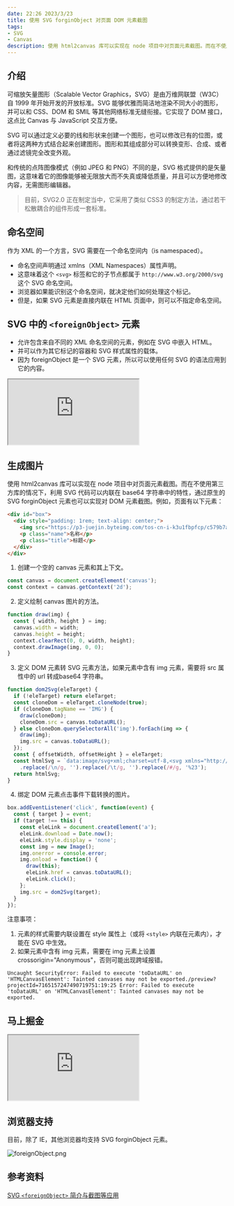 ```yaml
---
date: 22:26 2023/3/23
title: 使用 SVG forginObject 对页面 DOM 元素截图
tags:
- SVG
- Canvas
description: 使用 html2canvas 库可以实现在 node 项目中对页面元素截图。而在不使用第三方库的情况下，利用 SVG 代码可以内联在 base64 字符串中的特性，通过原生的 SVG forginObject 元素也可以实现对 DOM 元素截图。
---
```

## 介绍
可缩放矢量图形（Scalable Vector Graphics，SVG）是由万维网联盟（W3C）自 1999 年开始开发的开放标准。SVG 能够优雅而简洁地渲染不同大小的图形，并可以和 CSS、DOM 和 SMIL 等其他网络标准无缝衔接。它实现了 DOM 接口，这点比 Canvas 与 JavaScript 交互方便。

SVG 可以通过定义必要的线和形状来创建一个图形，也可以修改已有的位图，或者将这两种方式结合起来创建图形。图形和其组成部分可以转换变形、合成、或者通过滤镜完全改变外观。

和传统的点阵图像模式（例如 JPEG 和 PNG）不同的是，SVG 格式提供的是矢量图，这意味着它的图像能够被无限放大而不失真或降低质量，并且可以方便地修改内容，无需图形编辑器。

> 目前，SVG2.0 正在制定当中，它采用了类似 CSS3 的制定方法，通过若干松散耦合的组件形成一套标准。

## 命名空间
作为 XML 的一个方言，SVG 需要在一个命名空间内（is namespaced）。
- 命名空间声明通过 xmlns（XML Namespaces）属性声明。
- 这意味着这个 `<svg>` 标签和它的子节点都属于 `http://www.w3.org/2000/svg` 这个 SVG 命名空间。
- 浏览器如果能识别这个命名空间，就决定他们如何处理这个标记。
- 但是，如果 SVG 元素是直接内联在 HTML 页面中，则可以不指定命名空间。

## SVG 中的 `<foreignObject>` 元素
- 允许包含来自不同的 XML 命名空间的元素，例如在 SVG 中嵌入 HTML。
- 并可以作为其它标记的容器和 SVG 样式属性的载体。
- 因为 foreignObject 是一个 SVG 元素，所以可以使用任何 SVG 的语法应用到它的内容。

<iframe src="https://code.juejin.cn/pen/7165417827774496806"></iframe>

## 生成图片
使用 html2canvas 库可以实现在 node 项目中对页面元素截图。而在不使用第三方库的情况下，利用 SVG 代码可以内联在 base64 字符串中的特性，通过原生的 SVG forginObject 元素也可以实现对 DOM 元素截图。例如，页面有以下元素：
```html
<div id="box">
  <div style="padding: 1rem; text-align: center;">
    <img src="https://p3-juejin.byteimg.com/tos-cn-i-k3u1fbpfcp/c579b7ac874849dd89b7a9792f6b9412~tplv-k3u1fbpfcp-watermark.image?" crossorigin="Anonymous">
    <p class="name">名称</p>
    <p class="title">标题</p>
  </div>
</div>
```
1. 创建一个空的 canvas  元素和其上下文。
```js
const canvas = document.createElement('canvas');
const context = canvas.getContext('2d');
```
2. 定义绘制 canvas 图片的方法。
```js
function draw(img) {
  const { width, height } = img;
  canvas.width = width;
  canvas.height = height;
  context.clearRect(0, 0, width, height);
  context.drawImage(img, 0, 0);
}
```
3. 定义 DOM 元素转 SVG 元素方法，如果元素中含有 img 元素，需要将 src 属性中的 url 转成base64 字符串。
```js
function dom2Svg(eleTarget) {
  if (!eleTarget) return eleTarget;
  const cloneDom = eleTarget.cloneNode(true);
  if (cloneDom.tagName == 'IMG') {
    draw(cloneDom);
    cloneDom.src = canvas.toDataURL();
  } else cloneDom.querySelectorAll('img').forEach(img => {
    draw(img);
    img.src = canvas.toDataURL();
  });
  const { offsetWidth, offsetHeight } = eleTarget;
  const htmlSvg = `data:image/svg+xml;charset=utf-8,<svg xmlns="http://www.w3.org/2000/svg" width="${offsetWidth}" height="${offsetHeight}"><foreignObject x="0" y="0" width="100%" height="100%">${new XMLSerializer().serializeToString(cloneDom) + document.querySelector('style').outerHTML}</foreignObject></svg>`
    .replace(/\n/g, '').replace(/\t/g, '').replace(/#/g, '%23');
  return htmlSvg;
}
```
4. 绑定 DOM 元素点击事件下载转换的图片。
```js
box.addEventListener('click', function(event) {
  const { target } = event;
  if (target !== this) {
    const eleLink = document.createElement('a');
    eleLink.download = Date.now();
    eleLink.style.display = 'none';
    const img = new Image();
    img.onerror = console.error;
    img.onload = function() {
      draw(this);
      eleLink.href = canvas.toDataURL();
      eleLink.click();
    };
    img.src = dom2Svg(target);
  }
});
```

注意事项：
1. 元素的样式需要内联设置在 style 属性上（或将 `<style>` 内联在元素内），才能在 SVG 中生效。
2. 如果元素中含有 img 元素，需要在 img 元素上设置 crossorigin="Anonymous"，否则可能出现跨域报错。
```
Uncaught SecurityError: Failed to execute 'toDataURL' on 'HTMLCanvasElement': Tainted canvases may not be exported./preview?projectId=7165157247490719751:19:25 Error: Failed to execute 'toDataURL' on 'HTMLCanvasElement': Tainted canvases may not be exported.
```

## 马上掘金
<iframe src="https://code.juejin.cn/pen/7165157247490719751"></iframe>

## 浏览器支持
目前，除了 IE，其他浏览器均支持 SVG forginObject 元素。

![foreignObject.png](https://p9-juejin.byteimg.com/tos-cn-i-k3u1fbpfcp/c595f77a7260494daec6428ba638881a~tplv-k3u1fbpfcp-watermark.image?)

## 参考资料
[SVG `<foreignObject>` 简介与截图等应用](https://www.zhangxinxu.com/wordpress/2017/08/svg-foreignobject/)